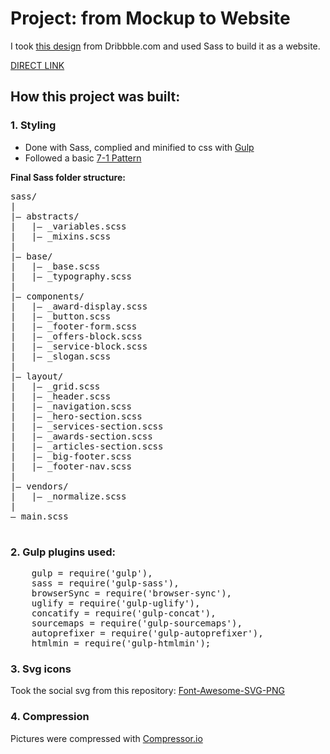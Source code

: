 # Project: from Mockup to Website

I took [this design](https://egyomrey.github.io/From-Mockup-to-Website/Dribbble%20mockup.jpg) from Dribbble.com and used Sass to build it as a website.

[DIRECT LINK](https://egyomrey.github.io/From-Mockup-to-Website/build/index.html)

## How this project was built:


### 1. Styling

- Done with Sass, complied and minified to css with [Gulp](https://gulpjs.com/)
- Followed a basic [7-1 Pattern](https://sass-guidelin.es/#the-7-1-pattern)

**Final Sass folder structure:**
 <pre>
sass/  
|  
|– abstracts/  
|   |– _variables.scss 
|   |– _mixins.scss
|  
|– base/  
|   |– _base.scss  
|   |– _typography.scss  
|  
|– components/  
|   |– _award-display.scss
|   |– _button.scss   
|   |– _footer-form.scss  
|   |– _offers-block.scss  
|   |– _service-block.scss  
|   |– _slogan.scss         
|  
|– layout/  
|   |– _grid.scss  
|   |– _header.scss
|   |– _navigation.scss         
|   |– _hero-section.scss       
|   |– _services-section.scss       
|   |– _awards-section.scss     
|   |– _articles-section.scss
|   |– _big-footer.scss
|   |– _footer-nav.scss     
|  
|– vendors/  
|   |– _normalize.scss   
|  
– main.scss           
 </pre>

### 2. Gulp plugins used:
 <pre>
    gulp = require('gulp'),
    sass = require('gulp-sass'),
    browserSync = require('browser-sync'),
    uglify = require('gulp-uglify'),
    concatify = require('gulp-concat'),
    sourcemaps = require('gulp-sourcemaps'),
    autoprefixer = require('gulp-autoprefixer'),
    htmlmin = require('gulp-htmlmin');
</pre>

### 3. Svg icons

Took the social svg from this repository: 
[Font-Awesome-SVG-PNG](https://github.com/encharm/Font-Awesome-SVG-PNG)

### 4. Compression

Pictures were compressed with [Compressor.io](https://compressor.io)
